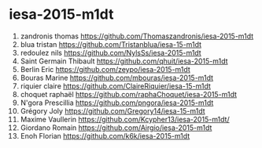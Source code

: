 # iesa-2015-m1dt

1. zandronis thomas https://github.com/Thomaszandronis/iesa-2015-m1dt
1. blua tristan https://github.com/Tristanblua/iesa-15-m1dt
1. redoulez nils https://github.com/NylsSs/iesa-2015-m1dt
1. Saint Germain Thibault https://github.com/qhuit/iesa-2015-m1dt
1. Berlin Eric https://github.com/zeypo/iesa-2015-m1dt
1. Bouras Marine https://github.com/mbouras/iesa-2015-m1dt
1. riquier claire https://github.com/ClaireRiquier/iesa-15-m1dt
1. choquet raphaël https://github.com/raphaChoquet/iesa-2015-m1dt
1. N'gora Prescillia https://github.com/pngora/iesa-2015-m1dt
1. Grégory Joly https://github.com/Gregory14/iesa-15-m1dt
1. Maxime Vaullerin https://github.com/Kcypher13/iesa-2015-m1dt/
1. Giordano Romain https://github.com/Airgio/iesa-2015-m1dt
2. Enoh Florian https://github.com/k6k/iesa-2015-m1dt
